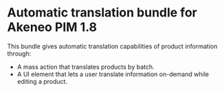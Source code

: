 # Automatic translation bundle for Akeneo PIM 1.8

This bundle gives automatic translation capabilities of product information through:
- A mass action that translates products by batch.
- A UI element that lets a user translate information on-demand while editing a product.
